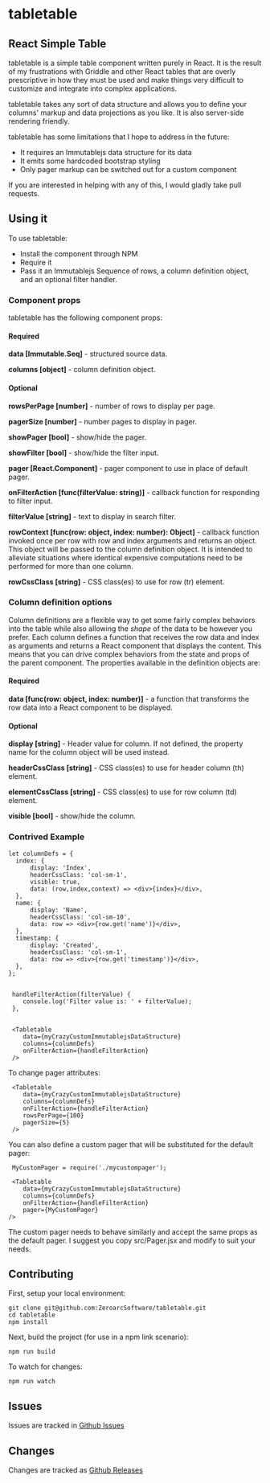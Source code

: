 # tabletable

## React Simple Table
tabletable is a simple table component written purely in React. It is the result of my frustrations with Griddle and other React tables that are overly prescriptive in how they must be used and make things very difficult to customize and integrate into complex applications.

tabletable takes any sort of data structure and allows you to define your columns' markup and data projections as you like. It is also server-side rendering friendly.

tabletable has some limitations that I hope to address in the future:
- It requires an Immutablejs data structure for its data
- It emits some hardcoded bootstrap styling
- Only pager markup can be switched out for a custom component

If you are interested in helping with any of this, I would gladly take pull requests.

## Using it
To use tabletable:
- Install the component through NPM
- Require it
- Pass it an Immutablejs Sequence of rows, a column definition object, and an optional filter handler.

### Component props
tabletable has the following component props:

#### Required
**data [Immutable.Seq]** - structured source data.

**columns [object]** - column definition object.

#### Optional
**rowsPerPage [number]** - number of rows to display per page.

**pagerSize [number]** - number pages to display in pager.

**showPager [bool]** - show/hide the pager.

**showFilter [bool]** - show/hide the filter input.

**pager [React.Component]** - pager component to use in place of default pager.

**onFilterAction [func(filterValue: string)]** - callback function for responding to filter input.

**filterValue [string]** - text to display in search filter.

**rowContext [func(row: object, index: number): Object]** - callback function invoked once per row with row and index arguments and returns an object. This object will be passed to the column definition object. It is intended to alleviate situations where identical expensive computations need to be performed for more than one column.

**rowCssClass [string]** - CSS class(es) to use for row (tr) element.

### Column definition options
Column definitions are a flexible way to get some fairly complex behaviors into the table while also allowing the *shape* of the data to be however you prefer. Each column defines a function that receives the row data and index as arguments and returns a React component that displays the content. This means that you can drive complex behaviors from the state and props of the parent component. The properties available in the definition objects are:

#### Required
**data [func(row: object, index: number)]** - a function that transforms the row data into a React component to be displayed.

#### Optional
**display [string]** - Header value for column. If not defined, the property name for the column object will be used instead.

**headerCssClass [string]** - CSS class(es) to use for header column (th) element.

**elementCssClass [string]** - CSS class(es) to use for row column (td) element.

**visible [bool]** - show/hide the column.

### Contrived Example
    let columnDefs = {
      index: {
          display: 'Index',
          headerCssClass: 'col-sm-1',
          visible: true,
          data: (row,index,context) => <div>{index}</div>,
      },
      name: {
          display: 'Name',
          headerCssClass: 'col-sm-10',
          data: row => <div>{row.get('name')}</div>,
      },
      timestamp: {
          display: 'Created',
          headerCssClass: 'col-sm-1',
          data: row => <div>{row.get('timestamp')}</div>,
      },
    };


     handleFilterAction(filterValue) {
        console.log('Filter value is: ' + filterValue);
     },


     <Tabletable
        data={myCrazyCustomImmutablejsDataStructure}
        columns={columnDefs}
        onFilterAction={handleFilterAction}
     />

To change pager attributes:

     <Tabletable
        data={myCrazyCustomImmutablejsDataStructure}
        columns={columnDefs}
        onFilterAction={handleFilterAction}
        rowsPerPage={100}
        pagerSize={5}
     />

You can also define a custom pager that will be substituted for the default pager:

     MyCustomPager = require('./mycustompager');

     <Tabletable
        data={myCrazyCustomImmutablejsDataStructure}
        columns={columnDefs}
        onFilterAction={handleFilterAction}
        pager={MyCustomPager}
    />

The custom pager needs to behave similarly and accept the same props as the default pager. I suggest you copy src/Pager.jsx and modify to suit your needs.

## Contributing
First, setup your local environment:

    git clone git@github.com:ZeroarcSoftware/tabletable.git
    cd tabletable
    npm install

Next, build the project (for use in a npm link scenario):

    npm run build

To watch for changes:

    npm run watch

## Issues
Issues are tracked in [Github Issues](https://github.com/ZeroarcSoftware/tabletable/issues)

## Changes
Changes are tracked as [Github Releases](https://github.com/ZeroarcSoftware/tabletable/releases)

